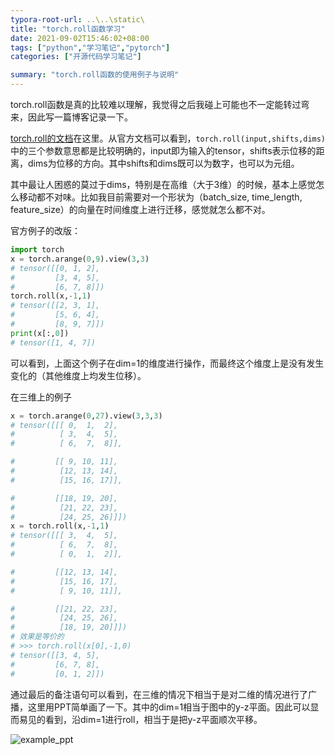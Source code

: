 ```yaml
---
typora-root-url: ..\..\static\
title: "torch.roll函数学习"
date: 2021-09-02T15:46:02+08:00
tags: ["python","学习笔记","pytorch"]
categories: ["开源代码学习笔记"]

summary: "torch.roll函数的使用例子与说明"
---
```


torch.roll函数是真的比较难以理解，我觉得之后我碰上可能也不一定能转过弯来，因此写一篇博客记录一下。

[torch.roll的文档](https://pytorch.org/docs/stable/generated/torch.roll.html)在这里。从官方文档可以看到，`torch.roll(input,shifts,dims)`中的三个参数意思都是比较明确的，input即为输入的tensor，shifts表示位移的距离，dims为位移的方向。其中shifts和dims既可以为数字，也可以为元组。

其中最让人困惑的莫过于dims，特别是在高维（大于3维）的时候，基本上感觉怎么移动都不对味。比如我目前需要对一个形状为（batch_size, time_length, feature_size）的向量在时间维度上进行迁移，感觉就怎么都不对。

官方例子的改版：
```python
import torch
x = torch.arange(0,9).view(3,3)
# tensor([[0, 1, 2],
#         [3, 4, 5],
#         [6, 7, 8]])
torch.roll(x,-1,1)
# tensor([[2, 3, 1],
#         [5, 6, 4],
#         [8, 9, 7]])
print(x[:,0])
# tensor([1, 4, 7])
```

可以看到，上面这个例子在dim=1的维度进行操作，而最终这个维度上是没有发生变化的（其他维度上均发生位移）。

在三维上的例子

```python
x = torch.arange(0,27).view(3,3,3)
# tensor([[[ 0,  1,  2],
#          [ 3,  4,  5],
#          [ 6,  7,  8]],

#         [[ 9, 10, 11],
#          [12, 13, 14],
#          [15, 16, 17]],

#         [[18, 19, 20],
#          [21, 22, 23],
#          [24, 25, 26]]])
x = torch.roll(x,-1,1)
# tensor([[[ 3,  4,  5],
#          [ 6,  7,  8],
#          [ 0,  1,  2]],

#         [[12, 13, 14],
#          [15, 16, 17],
#          [ 9, 10, 11]],

#         [[21, 22, 23],
#          [24, 25, 26],
#          [18, 19, 20]]])
# 效果是等价的
# >>> torch.roll(x[0],-1,0)
# tensor([[3, 4, 5],
#         [6, 7, 8],
#         [0, 1, 2]])
```

通过最后的备注语句可以看到，在三维的情况下相当于是对二维的情况进行了广播，这里用PPT简单画了一下。其中的dim=1相当于图中的y-z平面。因此可以显而易见的看到，沿dim=1进行roll，相当于是把y-z平面顺次平移。

![example_ppt](/assets/20210909_torch.roll函数学习/example.png)